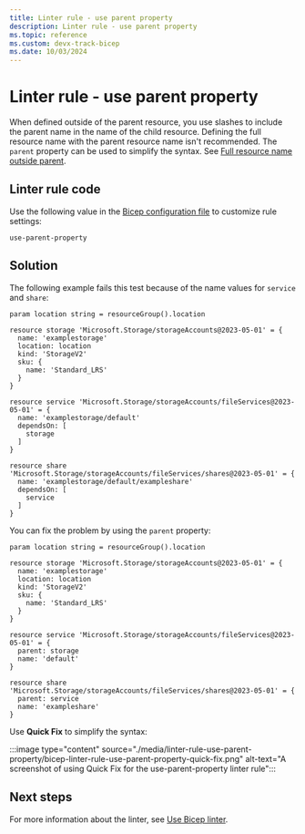 ```yaml
---
title: Linter rule - use parent property
description: Linter rule - use parent property
ms.topic: reference
ms.custom: devx-track-bicep
ms.date: 10/03/2024
---
```


# Linter rule - use parent property

When defined outside of the parent resource, you use slashes to include the parent name in the name of the child resource. Defining the full resource name with the parent resource name isn't recommended. The `parent` property can be used to simplify the syntax. See [Full resource name outside parent](./child-resource-name-type.md#full-resource-name-outside-parent).

## Linter rule code

Use the following value in the [Bicep configuration file](bicep-config-linter.md) to customize rule settings:

`use-parent-property`

## Solution

The following example fails this test because of the name values for `service` and `share`:

```bicep
param location string = resourceGroup().location

resource storage 'Microsoft.Storage/storageAccounts@2023-05-01' = {
  name: 'examplestorage'
  location: location
  kind: 'StorageV2'
  sku: {
    name: 'Standard_LRS'
  }
}

resource service 'Microsoft.Storage/storageAccounts/fileServices@2023-05-01' = {
  name: 'examplestorage/default'
  dependsOn: [
    storage
  ]
}

resource share 'Microsoft.Storage/storageAccounts/fileServices/shares@2023-05-01' = {
  name: 'examplestorage/default/exampleshare'
  dependsOn: [
    service
  ]
}
```

You can fix the problem by using the `parent` property:

```bicep
param location string = resourceGroup().location

resource storage 'Microsoft.Storage/storageAccounts@2023-05-01' = {
  name: 'examplestorage'
  location: location
  kind: 'StorageV2'
  sku: {
    name: 'Standard_LRS'
  }
}

resource service 'Microsoft.Storage/storageAccounts/fileServices@2023-05-01' = {
  parent: storage
  name: 'default'
}

resource share 'Microsoft.Storage/storageAccounts/fileServices/shares@2023-05-01' = {
  parent: service
  name: 'exampleshare'
}
```

Use **Quick Fix** to simplify the syntax:

:::image type="content" source="./media/linter-rule-use-parent-property/bicep-linter-rule-use-parent-property-quick-fix.png" alt-text="A screenshot of using Quick Fix for the use-parent-property linter rule":::

## Next steps

For more information about the linter, see [Use Bicep linter](./linter.md).
